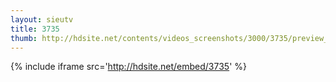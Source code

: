 ```yaml
---
layout: sieutv
title: 3735
thumb: http://hdsite.net/contents/videos_screenshots/3000/3735/preview_360p.mp4.jpg
---
```

{% include iframe src='http://hdsite.net/embed/3735' %}
 
